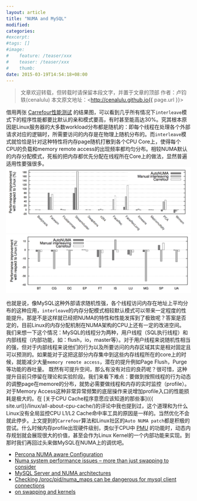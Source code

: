 ```yaml
---
layout: article
title: "NUMA and MySQL"
modified:
categories: 
#excerpt:
#tags: []
#image:
#    feature: /teaser/xxx
#    teaser: /teaser/xxx
#    thumb:
date: 2015-03-19T14:54:18+08:00
---
```




> 文章欢迎转载，但转载时请保留本段文字，并置于文章的顶部
> 作者：卢钧轶(cenalulu)
> 本文原文地址：<http://cenalulu.github.io{{ page.url }}>


借用两张 [Carrefour性能测试](address) 的结果图，可以看到几乎所有情况下`interleave`模式下的程序性能都要比默认的亲和模式要高，有时甚至能高达30%。究其根本原因是Linux服务器的大多数workload分布都是随机的：即每个线程在处理各个外部请求对应的逻辑时，所需要访问的内存是在物理上随机分布的。而`interleave`模式就恰恰是针对这种特性将内存page随机打散到各个CPU Core上，使得每个CPU的负载和memory remote access的出现频率都均匀分布。相较NUMA默认的内存分配模式，死板的把内存都优先分配在线程所在Core上的做法，显然普遍适用性要强很多。
![perf1](/images/mysql/numa_mysql/perf1.png)
![perf2](/images/mysql/numa_mysql/perf2.png)

也就是说，像MySQL这种外部请求随机性强，各个线程访问内存在地址上平均分布的这种应用，`interleave`的内存分配模式相较默认模式可以带来一定程度的性能提升。那是不是这样就已经把NUMA的特性和性能发挥到了极致呢？答案是否定的，目前Linux的内存分配机制在NUMA架构的CPU上还有一定的改进空间。
我们来想一下这个情况：MySQL的线程分为两种，用户线程（SQL执行线程）和内部线程（内部功能，如：flush，io，master等）。对于用户线程来说随机性相当的强，但对于内部线程来说他们的行为以及所要访问的内存区域其实是相对固定且可以预测的。如果能对于这把这部分内存集中到这些内存线程所在的core上的时候，就能减少大量`memory remote access`，潜在的提升例如Page Flush，Purge等功能的吞吐量。
既然有可提升空间，那么有没有对应的良药呢？很可惜，这种提升目前只停留在理论和实验阶段。我们来看下难点：要做到按照线程的行为动态的调整page在memore的分布，就势必需要做线程和内存的实时监控（profile）。对于Memory Access这种非常异常频繁的底层操作来说增加profile入口的性能损耗是极大的。在 [关于CPU Cache程序意愿应该知道的那些事]({{ site.url}}/linux/all-about-cpu-cache/)的评论中我也提到过，这个道理和为什么Linux没有全局监控CPU L1/L2 Cache命中率工具的原因是一样的。当然优化不会就此停步。上文提到的`Carrefour`算法和Linux社区的`Auto NUMA patch`都是积极的尝试。什么时候内存profile出现硬件级别，类似于CPU中 [PMU](http://en.wikipedia.org/wiki/VTune) 的功能时，动态内存规划就会展现很大的价值，甚至会作为Linux Kernel的一个内部功能来实现。到那时我们再回过头来做MySQL在NUMA上的调优吧。



- [Percona NUMA aware Configuration](http://www.percona.com/doc/percona-server/5.5/performance/innodb_numa_support.html)
- [Numa system performance issues – more than just swapping to consider](http://www.scalemysql.com/blog/2014/09/05/numa-system-performance-issues-more-than-just-swapping-to-consider/)
- [MySQL Server and NUMA architectures](http://mikaelronstrom.blogspot.com/2010/12/mysql-server-and-numa-architectures.html)
- [Checking /proc/pid/numa_maps can be dangerous for mysql client connections](http://blog.wl0.org/2012/09/checking-procnuma_maps-can-be-dangerous-for-mysql-client-connections/)
- [on swapping and kernels](http://dom.as/2014/01/17/on-swapping-and-kernels/)
